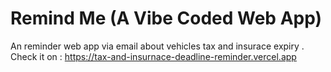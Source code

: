 # Remind Me (A Vibe Coded Web App)
An reminder web app via email about vehicles tax and insurace expiry .
Check it on : https://tax-and-insurnace-deadline-reminder.vercel.app

